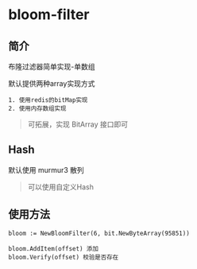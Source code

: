# bloom-filter
## 简介
布隆过滤器简单实现-单数组

默认提供两种array实现方式

    1. 使用redis的bitMap实现
    2. 使用内存数组实现

>可拓展，实现 BitArray 接口即可

## Hash 
默认使用 murmur3 散列 
>可以使用自定义Hash

## 使用方法
```
bloom := NewBloomFilter(6, bit.NewByteArray(95851))

bloom.AddItem(offset) 添加
bloom.Verify(offset) 校验是否存在
```